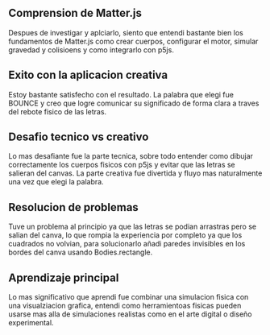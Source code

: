 ## Comprension de Matter.js
Despues de investigar y aplciarlo, siento que entendi bastante bien los fundamentos de Matter.js como crear cuerpos, configurar el motor, simular gravedad y colisioens y como integrarlo con p5js.

## Exito con la aplicacion creativa
Estoy bastante satisfecho con el resultado. La palabra que elegi fue BOUNCE y creo que logre comunicar su significado de forma clara a traves del rebote fisico de las letras.

## Desafio tecnico vs creativo
Lo mas desafiante fue la parte tecnica, sobre todo entender como dibujar correctamente los cuerpos fisicos con p5js y evitar que las letras se salieran del canvas. La parte creativa fue divertida y fluyo mas naturalmente una vez que elegi la palabra.

## Resolucion de problemas
Tuve un problema al principio ya que las letras se podian arrastras pero se salian del canva, lo que rompia la experiencia por completo ya que los cuadrados no volvian, para solucionarlo añadi paredes invisibles en los bordes del canva usando  Bodies.rectangle.

## Aprendizaje principal
Lo mas significativo que aprendi fue combinar una simulacion fisica con una visualziacion grafica, entendi como herramientoas fisicas pueden usarse mas alla de simulaciones realistas como en el arte digital o diseño experimental.
